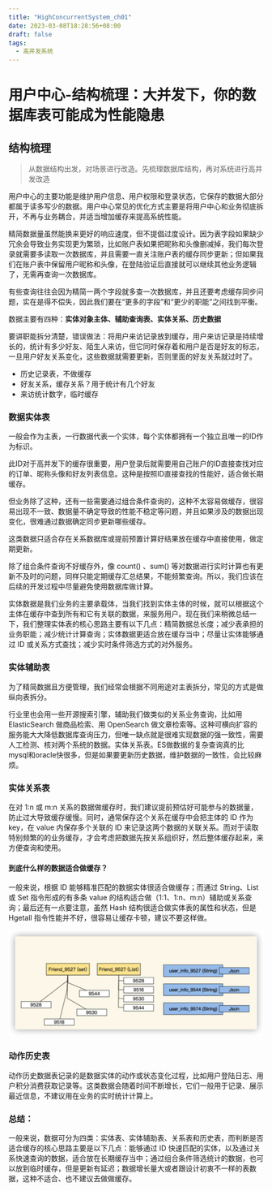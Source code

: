 ```yaml
---
title: "HighConcurrentSystem_ch01"
date: 2023-03-08T18:28:56+08:00
draft: false
tags:
  - 高并发系统 
---
```


# 用户中心-结构梳理：大并发下，你的数据库表可能成为性能隐患

## 结构梳理

> 从数据结构出发，对场景进行改造。先梳理数据库结构，再对系统进行高并发改造

用户中心的主要功能是维护用户信息、用户权限和登录状态，它保存的数据大部分都属于读多写少的数据。用户中心常见的优化方式主要是将用户中心和业务彻底拆开，不再与业务耦合，并适当增加缓存来提高系统性能。

精简数据量虽然能换来更好的响应速度，但不提倡过度设计。因为表字段如果缺少冗余会导致业务实现更为繁琐，比如账户表如果把昵称和头像删减掉，我们每次登录就需要多读取一次数据库，并且需要一直关注账户表的缓存同步更新；但如果我们在账户表中保留用户昵称和头像，在登陆验证后直接就可以继续其他业务逻辑了，无需再查询一次数据库。

有些查询往往会因为精简一两个字段就多查一次数据库，并且还要考虑缓存同步问题，实在是得不偿失，因此我们要在“更多的字段”和“更少的职能”之间找到平衡。

数据主要有四种：**实体对象主体、辅助查询表、实体关系、历史数据**

要讲职能拆分清楚，错误做法：将用户来访记录放到缓存，用户来访记录是持续增长的，统计有多少好友、陌生人来访，但它同时保存着和用户是否是好友的标志，一旦用户好友关系变化，这些数据就需要更新，否则里面的好友关系就过时了。

- 历史记录表，不做缓存
- 好友关系，缓存关系？用于统计有几个好友
- 来访统计数字，临时缓存

### 数据实体表

一般会作为主表，一行数据代表一个实体，每个实体都拥有一个独立且唯一的ID作为标识。

此ID对于高并发下的缓存很重要，用户登录后就需要用自己账户的ID直接查找对应的订单、昵称头像和好友列表信息。这种是按照ID直接查找的性能好，适合做长期缓存。

但业务除了这种，还有一些需要通过组合条件查询的，这种不太容易做缓存，很容易出现不一致、数据量不确定导致的性能不稳定等问题，并且如果涉及的数据出现变化，很难通过数据确定同步更新哪些缓存。

这类数据只适合存在关系数据库或提前预置计算好结果放在缓存中直接使用，做定期更新。

除了组合条件查询不好缓存外，像 count() 、sum() 等对数据进行实时计算也有更新不及时的问题，同样只能定期缓存汇总结果，不能频繁查询。所以，我们应该在后续的开发过程中尽量避免使用数据库做计算。

实体数据是我们业务的主要承载体，当我们找到实体主体的时候，就可以根据这个主体在缓存中查到所有和它有关联的数据，来服务用户。现在我们来稍微总结一下，我们整理实体表的核心思路主要有以下几点：精简数据总长度；减少表承担的业务职能；减少统计计算查询；实体数据更适合放在缓存当中；尽量让实体能够通过 ID 或关系方式查找；减少实时条件筛选方式的对外服务。

### 实体辅助表

为了精简数据且方便管理，我们经常会根据不同用途对主表拆分，常见的方式是做纵向表拆分。

行业里也会用一些开源搜索引擎，辅助我们做类似的关系业务查询，比如用 ElasticSearch 做商品检索、用 OpenSearch 做文章检索等。这种可横向扩容的服务能大大降低数据库查询压力，但唯一缺点就是很难实现数据的强一致性，需要人工检测、核对两个系统的数据。实体关系表。ES做数据的复杂查询真的比mysql和oracle快很多，但是如果要更新历史数据，维护数据的一致性，会比较麻烦。

### 实体关系表

在对 1:n 或 m:n 关系的数据做缓存时，我们建议提前预估好可能参与的数据量，防止过大导致缓存缓慢。同时，通常保存这个关系在缓存中会把主体的 ID 作为 key，在 value 内保存多个关联的 ID 来记录这两个数据的关联关系。而对于读取特别频繁的的业务缓存，才会考虑把数据先按关系组织好，然后整体缓存起来，来方便查询和使用。

#### 到底什么样的数据适合做缓存？

一般来说，根据 ID 能够精准匹配的数据实体很适合做缓存；而通过 String、List 或 Set 指令形成的有多条 value 的结构适合做（1:1、1:n、m:n）辅助或关系查询；最后还有一点要注意，虽然 Hash 结构很适合做实体表的属性和状态，但是 Hgetall 指令性能并不好，很容易让缓存卡顿，建议不要这样做。

![](https://raw.githubusercontent.com/67in/blog_images/main/img/202303292230168.png)

### 动作历史表

动作历史数据表记录的是数据实体的动作或状态变化过程，比如用户登陆日志、用户积分消费获取记录等。这类数据会随着时间不断增长，它们一般用于记录、展示最近信息，不建议用在业务的实时统计计算上。

### 总结：

一般来说，数据可分为四类：实体表、实体辅助表、关系表和历史表，而判断是否适合缓存的核心思路主要是以下几点：能够通过 ID 快速匹配的实体，以及通过关系快速查询的数据，适合放在长期缓存当中；通过组合条件筛选统计的数据，也可以放到临时缓存，但是更新有延迟；数据增长量大或者跟设计初衷不一样的表数据，这种不适合、也不建议去做做缓存。
